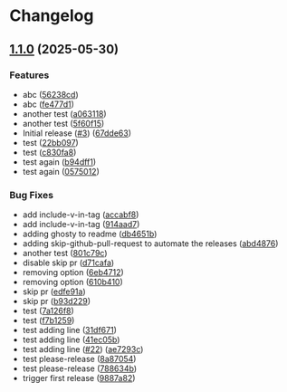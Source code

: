# Changelog

## [1.1.0](https://github.com/sysadmin4j/dotfiles/compare/v1.0.1...v1.1.0) (2025-05-30)


### Features

* abc ([56238cd](https://github.com/sysadmin4j/dotfiles/commit/56238cd40e5c85babefa72580644c3eff51450a4))
* abc ([fe477d1](https://github.com/sysadmin4j/dotfiles/commit/fe477d15db4e7b843917205edb8d1f5b90492cf0))
* another test ([a063118](https://github.com/sysadmin4j/dotfiles/commit/a063118b13c0ce99d8cd07a6c7489446074a9b12))
* another test ([5f60f15](https://github.com/sysadmin4j/dotfiles/commit/5f60f15b27ef41b2e3e27404971050313df0433a))
* Initial release ([#3](https://github.com/sysadmin4j/dotfiles/issues/3)) ([67dde63](https://github.com/sysadmin4j/dotfiles/commit/67dde6361280b4e2c9ae814dc75e838409528209))
* test ([22bb097](https://github.com/sysadmin4j/dotfiles/commit/22bb0972733f442b0418abd2673c0f424e0bf62e))
* test ([c830fa8](https://github.com/sysadmin4j/dotfiles/commit/c830fa863b601c91966ea7a63953764c78d6e257))
* test again ([b94dff1](https://github.com/sysadmin4j/dotfiles/commit/b94dff12e20ba9fcf8cff75ac140dfe472baa032))
* test again ([0575012](https://github.com/sysadmin4j/dotfiles/commit/05750129ee3b765af55448b92ebd7870ee14a5a4))


### Bug Fixes

* add include-v-in-tag ([accabf8](https://github.com/sysadmin4j/dotfiles/commit/accabf8f315e7869a28889c2e167d870dfcd14bb))
* add include-v-in-tag ([914aad7](https://github.com/sysadmin4j/dotfiles/commit/914aad7907538254354129182e35d614a2773c82))
* adding ghosty to readme ([db4651b](https://github.com/sysadmin4j/dotfiles/commit/db4651b18d79c0cf3db5cd3faed00870c32f331a))
* adding skip-github-pull-request to automate the releases ([abd4876](https://github.com/sysadmin4j/dotfiles/commit/abd4876f027cf4bd9eaa23c67e3f67af5c04b551))
* another test ([801c79c](https://github.com/sysadmin4j/dotfiles/commit/801c79c6b965f0e15a0de785082ce866d5b4ed6c))
* disable skip pr ([d71cafa](https://github.com/sysadmin4j/dotfiles/commit/d71cafa78f53ecbf61ed9cd7768f5d3a4aa1158b))
* removing option ([6eb4712](https://github.com/sysadmin4j/dotfiles/commit/6eb47129d3cf7700b081424708297abe784b6551))
* removing option ([610b410](https://github.com/sysadmin4j/dotfiles/commit/610b410223121494015410f02978e8582783a263))
* skip pr ([edfe91a](https://github.com/sysadmin4j/dotfiles/commit/edfe91aff4ad11c285ea54bd199739c52628bb76))
* skip pr ([b93d229](https://github.com/sysadmin4j/dotfiles/commit/b93d229210d532d3aae2dbbff86b2a21b4f3cb63))
* test ([7a126f8](https://github.com/sysadmin4j/dotfiles/commit/7a126f8c7558fb216e8d13f800b4f21a86dd75fb))
* test ([f7b1259](https://github.com/sysadmin4j/dotfiles/commit/f7b12599da13fa8af8ace5d4e05df8826b72c504))
* test adding line ([31df671](https://github.com/sysadmin4j/dotfiles/commit/31df6710d0f83725ce03fbb8d9f96cdfd9c8cbea))
* test adding line ([41ec05b](https://github.com/sysadmin4j/dotfiles/commit/41ec05bff9d738786adfcc7f29195f49d0b64337))
* test adding line ([#22](https://github.com/sysadmin4j/dotfiles/issues/22)) ([ae7293c](https://github.com/sysadmin4j/dotfiles/commit/ae7293ce8169768765adec4398139a04da10fa49))
* test please-release ([8a87054](https://github.com/sysadmin4j/dotfiles/commit/8a87054d9c8468ab9830a9697d98d28dbd4f9a09))
* test please-release ([788634b](https://github.com/sysadmin4j/dotfiles/commit/788634bd4b516f6a9bc6dec5e41002fda813f89b))
* trigger first release ([9887a82](https://github.com/sysadmin4j/dotfiles/commit/9887a822dd8c79ba54d52b173c2a16c0a53eaf70))
